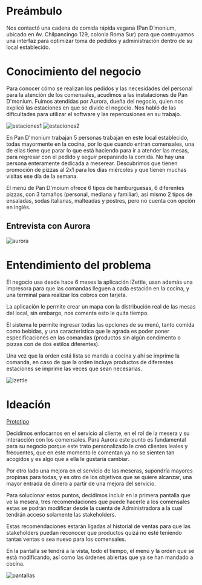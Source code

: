 # Preámbulo

Nos contactó una cadena de comida rápida vegana (Pan D’monium, ubicado en Av. Chilpancingo 129, colonia Roma Sur) para que contruyamos una interfaz para optimizar toma de pedidos y administración dentro de su local establecido.

# Conocimiento del negocio

Para conocer cómo se realizan los pedidos y las necesidades del personal para la atención de los comensales, acudimos a las instalaciones de Pan D'monium. Fuimos atendidas por Aurora, dueña del negocio, quien nos explicó las estaciones en que se divide el negocio. Nos habló de las dificultades para utilizar el software y las repercusiones en su trabajo.

![estaciones1](https://github.com/VianeyLaraRangel/MEX008-FE-Burger-Queen/blob/master/burguerqueen/img/estaciones11.png)
![estaciones2](https://github.com/VianeyLaraRangel/MEX008-FE-Burger-Queen/blob/master/burguerqueen/img/estaciones22.png)

En Pan D'monium trabajan 5 personas trabajan en este local establecido, todas mayormente en la cocina, por lo que cuando entran comensales, una de ellas tiene que parar lo que está haciendo para ir a atender las mesas, para regresar con el pedido y seguir preparando la comida. No hay una persona enteramente dedicada a meserear. Descubrimos que tienen promoción de pizzas al 2x1 para los días miércoles y que tienen muchas visitas ese día de la semana.

El menú de Pan D'moium ofrece 6 tipos de hamburguesas, 6 diferentes pizzas, con 3 tamaños (personal, mediana y familiar), así mismo 2 tipos de ensaladas, sodas italianas, malteadas y postres, pero no cuenta con opción en inglés.

## Entrevista con Aurora

![aurora](https://github.com/VianeyLaraRangel/MEX008-FE-Burger-Queen/blob/master/burguerqueen/img/aurora1.png)

# Entendimiento del problema

El negocio usa desde hace 6 meses la aplicación iZettle, usan además una impresora para que las comandas lleguen a cada estación en la cocina, y una terminal para realizar los cobros con tarjeta.

La aplicación le permite crear un mapa con la distribución real de las mesas del local, sin embargo, nos comenta esto le quita tiempo.

El sistema le permite ingresar todas las opciones de su menú, tanto comida como bebidas, y una característica que le agrada es poder poner especificaciones en las comandas (productos sin algún condimento o pizzas con de dos estilos diferentes).

Una vez que la orden está lista se manda a cocina y ahí se imprime la comanda, en caso de que la orden incluya productos de diferentes estaciones se imprime las veces que sean necesarias.

![izettle](https://github.com/VianeyLaraRangel/MEX008-FE-Burger-Queen/blob/master/burguerqueen/img/izettleok.png)

# Ideación

[Prototipo](https://www.figma.com/proto/qb7wqGipGcKK4CfeXtoUAj/Burger-Queen?node-id=0%3A1&scaling=scale-down)

Decidimos enfocarnos en el servicio al cliente, en el rol de la mesera y su interacción con los comensales. Para Aurora este punto es fundamental para su negocio porque este trato personalizado le creó clientes leales y frecuentes, que en este momento le comentan ya no se sienten tan acogidos y es algo que a ella le gustaría cambiar.

Por otro lado una mejora en el servicio de las meseras, supondría mayores propinas para todas, y es otro de los objetivos que se quiere alcanzar, una mayor entrada de dinero a partir de una mejora del servicio.

Para solucionar estos puntos, decidimos incluir en la primera pantalla que ve la mesera, tres recomendaciones que puede hacerle a los comensales estas se podrán modificar desde la cuenta de Administradora a la cual tendrán acceso solamente las stakeholders. 

Estas recomendaciones estarán ligadas al historial de ventas para que las stakeholders puedan reconocer que productos quizá no esté teniendo tantas ventas o sea nuevo para los comensales.

En la pantalla se tendrá a la vista, todo el tiempo, el menú y la orden que se está modificando, así como las órdenes abiertas que ya se han mandado a cocina.

![pantallas](MEX008-FE-Burger-Queen/burguerqueen/img/pantallas.png)
